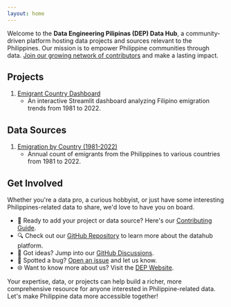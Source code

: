 ```yaml
---
layout: home
---
```


Welcome to the **Data Engineering Pilipinas (DEP) Data Hub**, a community-driven platform hosting data projects and sources relevant to the Philippines. Our mission is to empower Philippine communities through data. [Join our growing network of contributors](CONTRIBUTING.md) and make a lasting impact.

## Projects
1. [Emigrant Country Dashboard](projects/emigrant-country-dashboard.md)
   - An interactive Streamlit dashboard analyzing Filipino emigration trends from 1981 to 2022.

## Data Sources
1. [Emigration by Country (1981-2022)](data-sources/Emigration-by-country-1981-2022.md)
   - Annual count of emigrants from the Philippines to various countries from 1981 to 2022.

## Get Involved

Whether you're a data pro, a curious hobbyist, or just have some interesting Philippines-related data to share, we'd love to have you on board.

- 🌟 Ready to add your project or data source? Here's our [Contributing Guide](CONTRIBUTING.md).
- 🔍 Check out our [GitHub Repository](https://github.com/dataengineeringpilipinas/datahub) to learn more about the datahub platform.
- 💬 Got ideas? Jump into our [GitHub Discussions](link-to-discussions).
- 🐛 Spotted a bug? [Open an issue](link-to-issues) and let us know.
- 🌐 Want to know more about us? Visit the [DEP Website](https://dataengineering.ph).

Your expertise, data, or projects can help build a richer, more comprehensive resource for anyone interested in Philippine-related data. Let's make Philippine data more accessible together!
